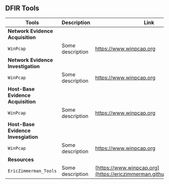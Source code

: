 ## DFIR Tools

| Tools | Description | Link |
|-------|-------------|------|
| **Network Evidence Acquisition** |
| `WinPcap` | Some description | https://www.winpcap.org |
| **Network Evidence Investigation** |
| `WinPcap` | Some description | https://www.winpcap.org |
| **Host-Base Evidence Acquisition** |
| `WinPcap` | Some description | https://www.winpcap.org |
| **Host-Base Evidence Invesgiation** |
| `WinPcap` | Some description | https://www.winpcap.org |
| **Resources** |
| `EricZimmerman_Tools` | Some description | [https://www.winpcap.org](https://ericzimmerman.github.io/#!index.md) |
